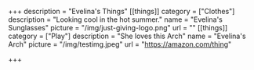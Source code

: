 +++
description = "Evelina's Things"
[[things]]
category = ["Clothes"]
description = "Looking cool in the hot summer."
name = "Evelina's Sunglasses"
picture = "/img/just-giving-logo.png"
url = ""
[[things]]
category = ["Play"]
description = "She loves this Arch"
name = "Evelina's Arch"
picture = "/img/testimg.jpeg"
url = "https://amazon.com/thing"

+++
